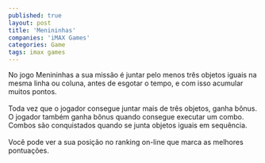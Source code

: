 ```yaml
---
published: true
layout: post
title: 'Menininhas'
companies: 'iMAX Games'
categories: Game
tags: imax games
---
```

No jogo Menininhas a sua miss&atilde;o &eacute; juntar pelo menos tr&ecirc;s objetos iguais na mesma linha ou coluna, antes de esgotar o tempo, e  com isso acumular muitos pontos. <br /><br />Toda vez que o jogador consegue juntar mais de tr&ecirc;s objetos, ganha b&ocirc;nus. O jogador tamb&eacute;m ganha b&ocirc;nus quando consegue executar um combo. Combos s&atilde;o conquistados quando se junta objetos iguais em sequ&ecirc;ncia.<br /><br />Voc&ecirc; pode ver a sua posi&ccedil;&atilde;o no ranking on-line que marca as melhores pontua&ccedil;&otilde;es.